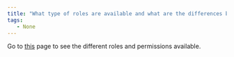 ```yaml
---
title: "What type of roles are available and what are the differences between them?"
tags:
   - None
---
```


Go to [this](../guides/app/features/teams.md#team-roles-and-permissions) page to see the different roles and permissions available.